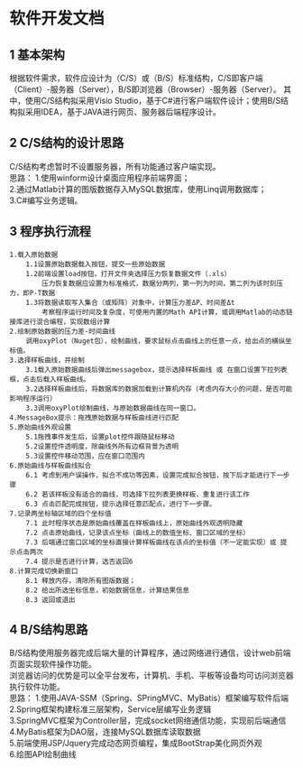 # 软件开发文档
## 1 基本架构
根据软件需求，软件应设计为（C/S）或（B/S）标准结构，C/S即客户端（Client）-服务器（Server），B/S即浏览器（Browser）-服务器（Server）。
其中，使用C/S结构拟采用Visio Studio，基于C#进行客户端软件设计；使用B/S结构拟采用IDEA，基于JAVA进行网页、服务器后端程序设计。  
## 2 C/S结构的设计思路
C/S结构考虑暂时不设置服务器，所有功能通过客户端实现。  
思路： 1.使用winform设计桌面应用程序前端界面；  
	2.通过Matlab计算的图版数据存入MySQL数据库，使用Linq调用数据库；  
	3.C#编写业务逻辑。  
## 3 程序执行流程
	1.载入原始数据
		1.1设置原始数据载入按钮，提交一些原始数据
		1.2前端设置load按钮，打开文件夹选择压力恢复数据文件（.xls）
			压力恢复数据应设置为标准格式，数据分两列，第一列为时间，第二列为该时刻压力，即P-T数据
		1.3将数据读取写入集合（或矩阵）对象中，计算压力差ΔP、时间差Δt
			考察程序运行时间及复杂度，可使用内置的Math API计算，或调用Matlab的动态链接库进行混合编程，实现数组计算
	2.绘制原始数据的压力差-时间曲线
		调用oxyPlot（Nuget包），绘制曲线，要求鼠标点击曲线上的任意一点，给出点的横纵坐标值。
	3.选择样板曲线，并绘制
		3.1载入原始数据曲线后弹出messagebox，提示选择样板曲线 或 在窗口设置下拉列表框，点击后载入样板曲线。
		3.2选择样板曲线后，将数据库的数据加载到计算机内存（考虑内存大小的问题，是否可能影响程序运行）
		3.3调用oxyPlot绘制曲线，与原始数据曲线在同一窗口。
	4.MessageBox提示：拖拽原始数据与样板曲线进行匹配
	5.原始曲线外观设置
		5.1拖拽事件发生后，设置plot控件跟随鼠标移动
		5.2设置控件透明度，除曲线外所有边框背景为透明
		5.3设置控件移动范围，应在窗口范围内
	6.原始曲线与样板曲线拟合
		6.1 考虑到用户误操作，拟合不成功等因素，设置完成拟合按钮，按下后才能进行下一步骤
		6.2 若该样板没有适合的曲线，可选择下拉列表更换样板，重复进行该工作
		6.3 点击匹配完成按钮，提示选择任意匹配点，进行下一步骤。
	7.记录两坐标轴区域的四个坐标值
		7.1 此时程序状态是原始曲线覆盖在样板曲线上，原始曲线外观透明隐藏
		7.2 点击原始曲线，记录该点坐标（曲线上的数值坐标、窗口区域的坐标）
		7.3 后端通过窗口区域的坐标直接计算样板曲线在该点的坐标值（不一定能实现）或 提示点击两次
		7.4 提示是否进行计算，选否返回6
	8.计算完成切换新窗口
		8.1 释放内存，清除所有图版数据；
		8.2 给出所选坐标信息，初始数据信息，计算结果信息
		8.3 返回或退出
## 4 B/S结构思路
B/S结构使用服务器完成后端大量的计算程序，通过网络进行通信，设计web前端页面实现软件操作功能。  
浏览器访问的优势是可以全平台发布，计算机、手机、平板等设备均可访问浏览器执行软件功能。  
思路： 1.使用JAVA-SSM（Spring、SPringMVC、MyBatis）框架编写软件后端  
      2.Spring框架构建标准三层架构，Service层编写业务逻辑  
      3.SpringMVC框架为Controller层，完成socket网络通信功能，实现前后端通信  
      4.MyBatis框架为DAO层，连接MySQL数据库读取数据  
      5.前端使用JSP/Jquery完成动态网页编程，集成BootStrap美化网页外观  
      6.绘图API绘制曲线  
